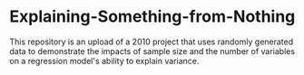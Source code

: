 # Explaining-Something-from-Nothing
This repository is an upload of a 2010 project that uses randomly generated data to demonstrate the impacts of sample size and the number of variables on a regression model's ability to explain variance.
